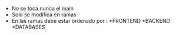 - No se toca nunca el main
- Solo se modifica en ramas
- En las ramas debe estar ordenado por :
      *FRONTEND
      *BACKEND
      *DATABASES
